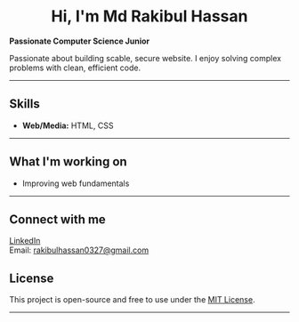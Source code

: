 # <h1 align="center"> Hi, I'm Md Rakibul Hassan </h1>

**Passionate Computer Science Junior**

Passionate about building scable, secure website. I enjoy solving complex problems with clean, efficient code.

---

## Skills
- **Web/Media:** HTML, CSS

---

## What I'm working on
- Improving web fundamentals

---

## Connect with me
[LinkedIn](https://www.linkedin.com/in/md-rakibul-hassan-miyaji)  
Email: rakibulhassan0327@gmail.com  

## License

This project is open-source and free to use under the [MIT License](LICENSE).

---